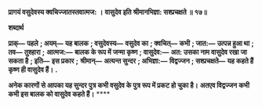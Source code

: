**प्रागयं वसुदेवस्य क्वचिज्जातस्तवात्मज: ।** **वासुदेव इति श्रीमानभिज्ञा: सश्प्रचक्षते ॥ १७॥** 

**शब्दार्थ** 

**प्राक्—** **पहले** **; अयम्—** **यह बालक** **; वसुदेवस्य—** **वसुदेव का** **; क्वचित्—** **कभी** **; जात:—** **उत्पन्न हुआ था** **; तव—** **तुश्हारा** **;** **आत्मज:—** **बालक के रूप में जन्मा कृष्ण** **; वासुदेव:—** **अत: उसका नाम वासुदेव रखा जा सकता है** **; इति—** **इस प्रकार** **;** **श्रीमान्—** **अत्यन्त सुन्दर** **; अभिज्ञा:—** **विद्वज्जन** **; सश्प्रचक्षते—** **यह कहते हैं कृष्ण ही वासुदेव हैं।** **.** 

**अनेक कारणों से आपका यह सुन्दर पुत्र कभी वसुदेव के पुत्र रूप में प्रकट हो चुका है।** **अतएव विद्वज्जन कभी कभी इस बालक को वासुदेव कहते हैं।** **** 